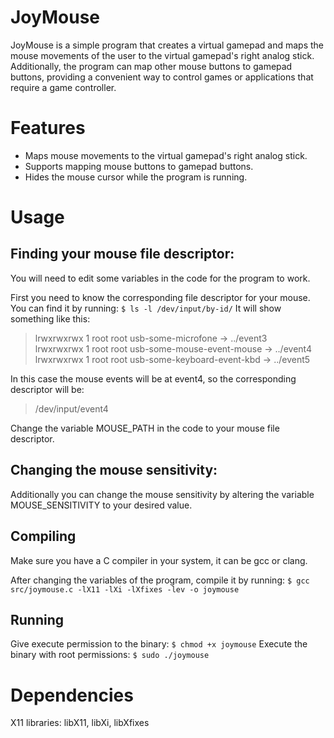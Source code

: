 # JoyMouse
JoyMouse is a simple program that creates a virtual gamepad and maps the mouse movements of the user to the virtual gamepad's right analog stick. Additionally, the program can map other mouse buttons to gamepad buttons, providing a convenient way to control games or applications that require a game controller.

# Features
- Maps mouse movements to the virtual gamepad's right analog stick.
- Supports mapping mouse buttons to gamepad buttons.
- Hides the mouse cursor while the program is running.

# Usage

## Finding your mouse file descriptor:
You will need to edit some variables in the code for the program to work.

First you need to know the corresponding file descriptor for your mouse.
You can find it by running:
```$ ls -l /dev/input/by-id/```
It will show something like this:
> lrwxrwxrwx 1 root root usb-some-microfone -> ../event3  
lrwxrwxrwx 1 root root usb-some-mouse-event-mouse -> ../event4  
lrwxrwxrwx 1 root root usb-some-keyboard-event-kbd -> ../event5

In this case the mouse events will be at event4, so the corresponding descriptor will be:
> /dev/input/event4

Change the variable MOUSE_PATH in the code to your mouse file descriptor.
## Changing the mouse sensitivity:
Additionally you can change the mouse sensitivity by altering the variable MOUSE_SENSITIVITY to your desired value.


## Compiling
Make sure you have a C compiler in your system, it can be gcc or clang.

After changing the variables of the program, compile it by running:
```$ gcc src/joymouse.c -lX11 -lXi -lXfixes -lev -o joymouse```

## Running
Give execute permission to the binary:
```$ chmod +x joymouse```
Execute the binary with root permissions:
```$ sudo ./joymouse```

# Dependencies
X11 libraries: libX11, libXi, libXfixes